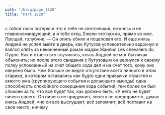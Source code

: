 ```yaml
---
path: "/blog/page_1828"
title: "Part 1828"
---
```


 с тобой твою потерю и что я тебе не светлейший, не князь и не главнокомандующий, а я тебе отец. Ежели что́ нужно, прямо ко мне. Прощай, голубчик. — Он опять обнял и поцеловал его. И еще князь Андрей не успел выйти в дверь, как Кутузов успокоительно вздохнул и взялся опять за неконченный роман мадам Жанлис Les chevaliers du Gygne.
Как и отчего это случилось, князь Андрей не мог бы никак объяснить; но после этого свидания с Кутузовым он вернулся к своему полку успокоенный на счет общего хода дел и на счет того, кому оно вверено было. Чем больше он видел отсутствие всего личного в этом старике, в котором оставались как будто одни привычки страстей и вместо ума (группирующего события и делающего выводы) одна способность спокойного созерцания хода событий, тем более он был спокоен за то, что всё будет так, как должно быть. «У него не будет ничего своего. Он ничего не придумает, ничего не предпримет», думал князь Андрей, «но он всё выслушает, всё запомнит, всё поставит на свое место, ничему
